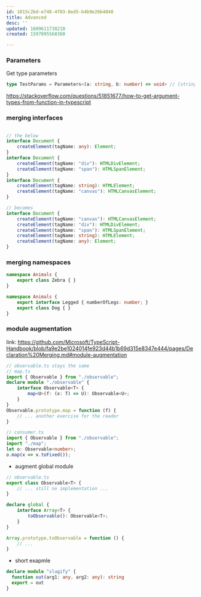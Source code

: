 ```yaml
---
id: 1815c2bd-e748-4f03-8ed5-b4b9e26b4048
title: Advanced
desc: ''
updated: 1609611738210
created: 1597895568360

---
```


### Parameters

Get type parameters

```ts
type TestParams = Parameters<(a: string, b: number) => void> // [string, number]

```

https://stackoverflow.com/questions/51851677/how-to-get-argument-types-from-function-in-typescript


### merging interfaces
```ts

// the below 
interface Document {
    createElement(tagName: any): Element;
}
interface Document {
    createElement(tagName: "div"): HTMLDivElement;
    createElement(tagName: "span"): HTMLSpanElement;
}
interface Document {
    createElement(tagName: string): HTMLElement;
    createElement(tagName: "canvas"): HTMLCanvasElement;
}

// becomes
interface Document {
    createElement(tagName: "canvas"): HTMLCanvasElement;
    createElement(tagName: "div"): HTMLDivElement;
    createElement(tagName: "span"): HTMLSpanElement;
    createElement(tagName: string): HTMLElement;
    createElement(tagName: any): Element;
}
```

### merging namespaces

```ts
namespace Animals {
    export class Zebra { }
}

namespace Animals {
    export interface Legged { numberOfLegs: number; }
    export class Dog { }
}
```

### module augmentation
link: https://github.com/Microsoft/TypeScript-Handbook/blob/fa9e2be1024014fe923d44b1b69d315e8347e444/pages/Declaration%20Merging.md#module-augmentation

```ts
// observable.ts stays the same
// map.ts
import { Observable } from "./observable";
declare module "./observable" {
    interface Observable<T> {
        map<U>(f: (x: T) => U): Observable<U>;
    }
}
Observable.prototype.map = function (f) {
    // ... another exercise for the reader
}

// consumer.ts
import { Observable } from "./observable";
import "./map";
let o: Observable<number>;
o.map(x => x.toFixed());
```

- augment global module
```ts
// observable.ts
export class Observable<T> {
    // ... still no implementation ...
}

declare global {
    interface Array<T> {
        toObservable(): Observable<T>;
    }
}

Array.prototype.toObservable = function () {
    // ...
}
```

- short exapmle

```ts
declare module "slugify" {
  function out(arg1: any, arg2: any): string
  export = out
}

```
